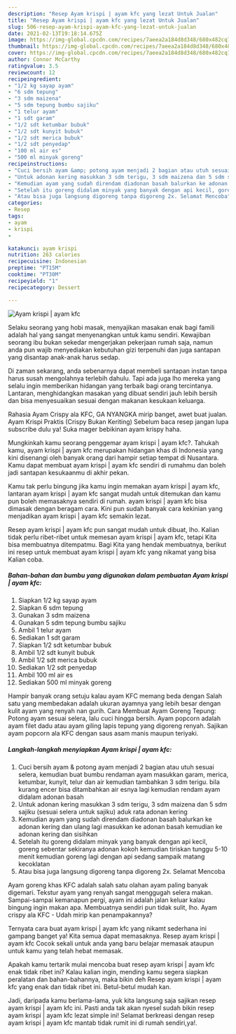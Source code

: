 ```yaml
---
description: "Resep Ayam krispi | ayam kfc yang lezat Untuk Jualan"
title: "Resep Ayam krispi | ayam kfc yang lezat Untuk Jualan"
slug: 506-resep-ayam-krispi-ayam-kfc-yang-lezat-untuk-jualan
date: 2021-02-13T19:18:14.675Z
image: https://img-global.cpcdn.com/recipes/7aeea2a184d8d348/680x482cq70/ayam-krispi-ayam-kfc-foto-resep-utama.jpg
thumbnail: https://img-global.cpcdn.com/recipes/7aeea2a184d8d348/680x482cq70/ayam-krispi-ayam-kfc-foto-resep-utama.jpg
cover: https://img-global.cpcdn.com/recipes/7aeea2a184d8d348/680x482cq70/ayam-krispi-ayam-kfc-foto-resep-utama.jpg
author: Connor McCarthy
ratingvalue: 3.5
reviewcount: 12
recipeingredient:
- "1/2 kg sayap ayam"
- "6 sdm tepung"
- "3 sdm maizena"
- "5 sdm tepung bumbu sajiku"
- "1 telur ayam"
- "1 sdt garam"
- "1/2 sdt ketumbar bubuk"
- "1/2 sdt kunyit bubuk"
- "1/2 sdt merica bubuk"
- "1/2 sdt penyedap"
- "100 ml air es"
- "500 ml minyak goreng"
recipeinstructions:
- "Cuci bersih ayam &amp; potong ayam menjadi 2 bagian atau utuh sesuai selera, kemudian buat bumbu rendaman ayam masukkan garam, merica, ketumbar, kunyit, telur dan air kemudian tambahkan 3 sdm terigu. bila kurang encer bisa ditambahkan air esnya lagi kemudian rendam ayam didalam adonan basah"
- "Untuk adonan kering masukkan 3 sdm terigu, 3 sdm maizena dan 5 sdm sajiku (sesuai selera untuk sajiku) aduk rata adonan kering"
- "Kemudian ayam yang sudah direndam diadonan basah balurkan ke adonan kering dan ulang lagi masukkan ke adonan basah kemudian ke adonan kering dan sisihkan"
- "Setelah itu goreng didalam minyak yang banyak dengan api kecil, goreng sebentar sekiranya adonan kokoh kemudian tiriskan tunggu 5-10 menit kemudian goreng lagi dengan api sedang sampaik matang kecoklatan"
- "Atau bisa juga langsung digoreng tanpa digoreng 2x. Selamat Mencoba"
categories:
- Resep
tags:
- ayam
- krispi
- 

katakunci: ayam krispi  
nutrition: 263 calories
recipecuisine: Indonesian
preptime: "PT15M"
cooktime: "PT30M"
recipeyield: "1"
recipecategory: Dessert

---
```



![Ayam krispi | ayam kfc](https://img-global.cpcdn.com/recipes/7aeea2a184d8d348/680x482cq70/ayam-krispi-ayam-kfc-foto-resep-utama.jpg)

Selaku seorang yang hobi masak, menyajikan masakan enak bagi famili adalah hal yang sangat menyenangkan untuk kamu sendiri. Kewajiban seorang ibu bukan sekedar mengerjakan pekerjaan rumah saja, namun anda pun wajib menyediakan kebutuhan gizi terpenuhi dan juga santapan yang disantap anak-anak harus sedap.

Di zaman  sekarang, anda sebenarnya dapat membeli santapan instan tanpa harus susah mengolahnya terlebih dahulu. Tapi ada juga lho mereka yang selalu ingin memberikan hidangan yang terbaik bagi orang tercintanya. Lantaran, menghidangkan masakan yang dibuat sendiri jauh lebih bersih dan bisa menyesuaikan sesuai dengan makanan kesukaan keluarga. 

Rahasia Ayam Crispy ala KFC, GA NYANGKA mirip banget, awet buat jualan. Ayam Krispi Praktis (Crispy Bukan Keriting) Sebelum baca resep jangan lupa subscribe dulu ya! Suka mager bebikinan ayam krispy haha.

Mungkinkah kamu seorang penggemar ayam krispi | ayam kfc?. Tahukah kamu, ayam krispi | ayam kfc merupakan hidangan khas di Indonesia yang kini disenangi oleh banyak orang dari hampir setiap tempat di Nusantara. Kamu dapat membuat ayam krispi | ayam kfc sendiri di rumahmu dan boleh jadi santapan kesukaanmu di akhir pekan.

Kamu tak perlu bingung jika kamu ingin memakan ayam krispi | ayam kfc, lantaran ayam krispi | ayam kfc sangat mudah untuk ditemukan dan kamu pun boleh memasaknya sendiri di rumah. ayam krispi | ayam kfc bisa dimasak dengan beragam cara. Kini pun sudah banyak cara kekinian yang menjadikan ayam krispi | ayam kfc semakin lezat.

Resep ayam krispi | ayam kfc pun sangat mudah untuk dibuat, lho. Kalian tidak perlu ribet-ribet untuk memesan ayam krispi | ayam kfc, tetapi Kita bisa membuatnya ditempatmu. Bagi Kita yang hendak membuatnya, berikut ini resep untuk membuat ayam krispi | ayam kfc yang nikamat yang bisa Kalian coba.

<!--inarticleads1-->

##### Bahan-bahan dan bumbu yang digunakan dalam pembuatan Ayam krispi | ayam kfc:

1. Siapkan 1/2 kg sayap ayam
1. Siapkan 6 sdm tepung
1. Gunakan 3 sdm maizena
1. Gunakan 5 sdm tepung bumbu sajiku
1. Ambil 1 telur ayam
1. Sediakan 1 sdt garam
1. Siapkan 1/2 sdt ketumbar bubuk
1. Ambil 1/2 sdt kunyit bubuk
1. Ambil 1/2 sdt merica bubuk
1. Sediakan 1/2 sdt penyedap
1. Ambil 100 ml air es
1. Sediakan 500 ml minyak goreng


Hampir banyak orang setuju kalau ayam KFC memang beda dengan Salah satu yang membedakan adalah ukuran ayamnya yang lebih besar dengan kulit ayam yang renyah nan gurih. Cara Membuat Ayam Goreng Tepung: Potong ayam sesuai selera, lalu cuci hingga bersih. Ayam popcorn adalah ayam filet dadu atau ayam giling lapis tepung yang digoreng renyah. Sajikan ayam popcorn ala KFC dengan saus asam manis maupun teriyaki. 

<!--inarticleads2-->

##### Langkah-langkah menyiapkan Ayam krispi | ayam kfc:

1. Cuci bersih ayam &amp; potong ayam menjadi 2 bagian atau utuh sesuai selera, kemudian buat bumbu rendaman ayam masukkan garam, merica, ketumbar, kunyit, telur dan air kemudian tambahkan 3 sdm terigu. bila kurang encer bisa ditambahkan air esnya lagi kemudian rendam ayam didalam adonan basah
1. Untuk adonan kering masukkan 3 sdm terigu, 3 sdm maizena dan 5 sdm sajiku (sesuai selera untuk sajiku) aduk rata adonan kering
1. Kemudian ayam yang sudah direndam diadonan basah balurkan ke adonan kering dan ulang lagi masukkan ke adonan basah kemudian ke adonan kering dan sisihkan
1. Setelah itu goreng didalam minyak yang banyak dengan api kecil, goreng sebentar sekiranya adonan kokoh kemudian tiriskan tunggu 5-10 menit kemudian goreng lagi dengan api sedang sampaik matang kecoklatan
1. Atau bisa juga langsung digoreng tanpa digoreng 2x. Selamat Mencoba


Ayam goreng khas KFC adalah salah satu olahan ayam paling banyak digemari. Tekstur ayam yang renyah sangat menggugah selera makan. Sampai-sampai kemanapun pergi, ayam ini adalah jalan keluar kalau bingung ingin makan apa. Membuatnya sendiri pun tidak sulit, lho. Ayam crispy ala KFC - Udah mirip kan penampakannya? 

Ternyata cara buat ayam krispi | ayam kfc yang nikamt sederhana ini gampang banget ya! Kita semua dapat memasaknya. Resep ayam krispi | ayam kfc Cocok sekali untuk anda yang baru belajar memasak ataupun untuk kamu yang telah hebat memasak.

Apakah kamu tertarik mulai mencoba buat resep ayam krispi | ayam kfc enak tidak ribet ini? Kalau kalian ingin, mending kamu segera siapkan peralatan dan bahan-bahannya, maka bikin deh Resep ayam krispi | ayam kfc yang enak dan tidak ribet ini. Betul-betul mudah kan. 

Jadi, daripada kamu berlama-lama, yuk kita langsung saja sajikan resep ayam krispi | ayam kfc ini. Pasti anda tak akan nyesel sudah bikin resep ayam krispi | ayam kfc lezat simple ini! Selamat berkreasi dengan resep ayam krispi | ayam kfc mantab tidak rumit ini di rumah sendiri,ya!.

